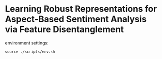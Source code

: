 # Learning Robust Representations for Aspect-Based Sentiment Analysis via Feature Disentanglement
environment settings: 
```shell
source ./scripts/env.sh
```